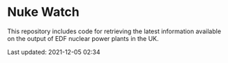 # Nuke Watch

This repository includes code for retrieving the latest information available on the output of EDF nuclear power plants in the UK.

Last updated: 2021-12-05 02:34